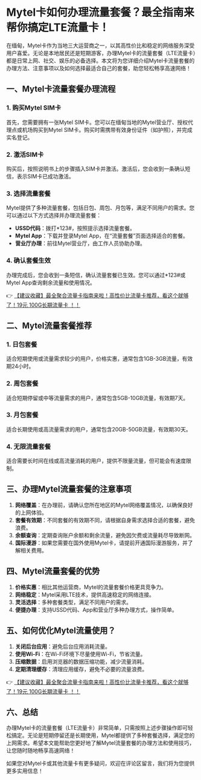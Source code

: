 # Mytel卡如何办理流量套餐？最全指南来帮你搞定LTE流量卡！

在缅甸，Mytel卡作为当地三大运营商之一，以其高性价比和稳定的网络服务深受用户喜爱。无论是本地居民还是短期游客，办理Mytel卡的流量套餐（LTE流量卡）都是日常上网、社交、娱乐的必备选择。本文将为您详细介绍Mytel卡流量套餐的办理方法、注意事项以及如何选择最适合自己的套餐，助您轻松畅享高速网络！

## 一、Mytel卡流量套餐办理流程

### 1. 购买Mytel SIM卡
首先，您需要拥有一张Mytel SIM卡。您可以在缅甸当地的Mytel营业厅、授权代理点或机场购买到Mytel SIM卡。购买时需携带有效身份证件（如护照），并完成实名登记。

### 2. 激活SIM卡
购买后，按照说明书上的步骤插入SIM卡并激活。激活后，您会收到一条确认短信，表示SIM卡已成功激活。

### 3. 选择流量套餐
Mytel提供了多种流量套餐，包括日包、周包、月包等，满足不同用户的需求。您可以通过以下方式选择并办理流量套餐：
- **USSD代码**：拨打*123#，按照提示选择流量套餐。
- **Mytel App**：下载并登录Mytel App，在“流量套餐”页面选择适合的套餐。
- **营业厅办理**：前往Mytel营业厅，由工作人员协助办理。

### 4. 确认套餐生效
办理完成后，您会收到一条短信，确认流量套餐已生效。您可以通过*123#或Mytel App查询剩余流量和使用情况。

👉 [【建议收藏】最全聚合流量卡指南来啦！高性价比流量卡推荐，看这个就够了！19元 100G长期流量卡 ！！](https://bit.ly/Liuliangka)

## 二、Mytel流量套餐推荐

### 1. 日包套餐
适合短期使用或流量需求较少的用户，价格实惠，通常包含1GB-3GB流量，有效期24小时。

### 2. 周包套餐
适合短期停留或中等流量需求的用户，通常包含5GB-10GB流量，有效期7天。

### 3. 月包套餐
适合长期使用或高流量需求的用户，通常包含20GB-50GB流量，有效期30天。

### 4. 无限流量套餐
适合需要长时间在线或高流量消耗的用户，提供不限量流量，但可能会有速度限制。

## 三、办理Mytel流量套餐的注意事项

1. **网络覆盖**：在办理前，请确认您所在地区的Mytel网络覆盖情况，以确保良好的上网体验。
2. **套餐有效期**：不同套餐的有效期不同，请根据自身需求选择合适的套餐，避免浪费。
3. **余额查询**：定期查询账户余额和剩余流量，避免因欠费或流量耗尽导致断网。
4. **国际漫游**：如果您需要在国外使用Mytel卡，请提前开通国际漫游服务，并了解相关费用。

## 四、Mytel流量套餐的优势

1. **价格实惠**：相比其他运营商，Mytel的流量套餐价格更具竞争力。
2. **网络稳定**：Mytel采用LTE技术，提供高速稳定的网络连接。
3. **灵活选择**：多种套餐类型，满足不同用户的需求。
4. **便捷办理**：支持USSD代码、App和营业厅多种办理方式，操作简单。

## 五、如何优化Mytel流量使用？

1. **关闭后台应用**：避免后台应用消耗流量。
2. **使用Wi-Fi**：在Wi-Fi环境下尽量使用Wi-Fi，节省流量。
3. **压缩数据**：启用浏览器的数据压缩功能，减少流量消耗。
4. **定期清理缓存**：清理应用缓存，避免不必要的流量浪费。

👉 [【建议收藏】最全聚合流量卡指南来啦！高性价比流量卡推荐，看这个就够了！19元 100G长期流量卡 ！！](https://bit.ly/Liuliangka)

## 六、总结

办理Mytel卡的流量套餐（LTE流量卡）非常简单，只需按照上述步骤操作即可轻松搞定。无论是短期停留还是长期使用，Mytel都提供了多种套餐选择，满足您的上网需求。希望本文能帮助您更好地了解Mytel流量套餐的办理方法和使用技巧，让您随时随地畅享高速网络！

如果您对Mytel卡或其他流量卡有更多疑问，欢迎在评论区留言，我们将为您提供更多实用信息！
